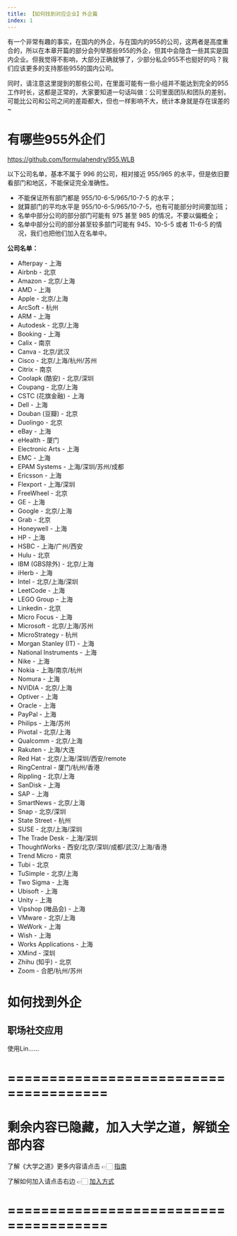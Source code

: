 ```yaml
---
title: 【如何找到对应企业】外企篇
index: 1
---
```


有一个非常有趣的事实，在国内的外企，与在国内的955的公司，这两者是高度重合的，所以在本章开篇的部分会列举那些955的外企，但其中会隐含一些其实是国内企业。但我觉得不影响，大部分正确就够了，少部分私企955不也挺好的吗？我们应该更多的支持那些955的国内公司。

同时，请注意这里提到的那些公司，在里面可能有一些小组并不能达到完全的955工作时长，这都是正常的，大家要知道一句话叫做：公司里面团队和团队的差别，可能比公司和公司之间的差距都大，但也一样影响不大，统计本身就是存在误差的~

# 有哪些955外企们

https://github.com/formulahendry/955.WLB

以下公司名单，基本不属于 996 的公司，相对接近 955/965 的水平，但是依旧要看部门和地区，不能保证完全准确性。

- 不能保证所有部门都是 955/10-6-5/965/10-7-5 的水平；
- 就算部门的平均水平是 955/10-6-5/965/10-7-5，也有可能部分时间要加班；
- 名单中部分公司的部分部门可能有 975 甚至 985 的情况，不要以偏概全；
- 名单中部分公司的部分甚至较多部门可能有 945、10-5-5 或者 11-6-5 的情况，我们也把他们加入在名单中。

**公司名单：**

- Afterpay - 上海
- Airbnb - 北京
- Amazon - 北京/上海
- AMD - 上海
- Apple - 北京/上海
- ArcSoft - 杭州
- ARM - 上海
- Autodesk - 北京/上海
- Booking - 上海
- Calix - 南京
- Canva - 北京/武汉
- Cisco - 北京/上海/杭州/苏州
- Citrix - 南京
- Coolapk (酷安) - 北京/深圳
- Coupang - 北京/上海
- CSTC (花旗金融) - 上海
- Dell - 上海
- Douban (豆瓣) - 北京
- Duolingo - 北京
- eBay - 上海
- eHealth - 厦门
- Electronic Arts - 上海
- EMC - 上海
- EPAM Systems - 上海/深圳/苏州/成都
- Ericsson - 上海
- Flexport - 上海/深圳
- FreeWheel - 北京
- GE - 上海
- Google - 北京/上海
- Grab - 北京
- Honeywell - 上海
- HP - 上海
- HSBC - 上海/广州/西安
- Hulu - 北京
- IBM (GBS除外) - 北京/上海
- iHerb - 上海
- Intel - 北京/上海/深圳
- LeetCode - 上海
- LEGO Group - 上海
- Linkedin - 北京
- Micro Focus - 上海
- Microsoft - 北京/上海/苏州
- MicroStrategy - 杭州
- Morgan Stanley (IT) - 上海
- National Instruments - 上海
- Nike - 上海
- Nokia - 上海/南京/杭州
- Nomura - 上海
- NVIDIA - 北京/上海
- Optiver - 上海
- Oracle - 上海
- PayPal - 上海
- Philips - 上海/苏州
- Pivotal - 北京/上海
- Qualcomm - 北京/上海
- Rakuten - 上海/大连
- Red Hat - 北京/上海/深圳/西安/remote
- RingCentral - 厦门/杭州/香港
- Rippling - 北京/上海
- SanDisk - 上海
- SAP - 上海
- SmartNews - 北京/上海
- Snap - 北京/深圳
- State Street - 杭州
- SUSE - 北京/上海/深圳
- The Trade Desk - 上海/深圳
- ThoughtWorks - 西安/北京/深圳/成都/武汉/上海/香港
- Trend Micro - 南京
- Tubi - 北京
- TuSimple - 北京/上海
- Two Sigma - 上海
- Ubisoft - 上海
- Unity - 上海
- Vipshop (唯品会) - 上海
- VMware - 北京/上海
- WeWork - 上海
- Wish - 上海
- Works Applications - 上海
- XMind - 深圳
- Zhihu (知乎) - 北京
- Zoom - 合肥/杭州/苏州

# 如何找到外企

## 职场社交应用

使用Lin……

# ======================================

# 剩余内容已隐藏，加入大学之道，解锁全部内容

了解《大学之道》更多内容请点击 👉🏻 [指南](/pay/daxuezhidao)

了解如何加入请点击右边 👉🏻 [加入方式](/pay/jiaru)

# ======================================